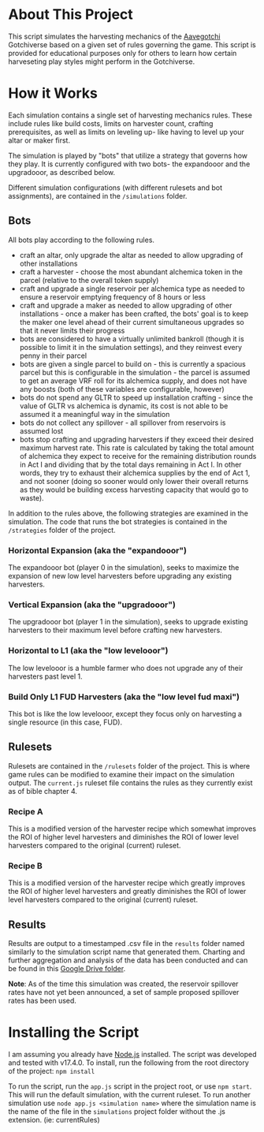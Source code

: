 # About This Project
This script simulates the harvesting mechanics of the [Aavegotchi](https://aavegotchi.com) Gotchiverse based on a given set of rules governing the game. This script is provided for educational purposes only for others to learn how certain harveseting play styles might perform in the Gotchiverse.

# How it Works

Each simulation contains a single set of harvesting mechanics rules. These include rules like build costs, limits on harvester count, crafting prerequisites, as well as limits on leveling up- like having to level up your altar or maker first.

The simulation is played by "bots" that utilize a strategy that governs how they play. It is currently configured with two bots- the expandooor and the upgradooor, as described below.

Different simulation configurations (with different rulesets and bot assignments), are contained in the `/simulations` folder.

## Bots

All bots play according to the following rules.
- craft an altar, only upgrade the altar as needed to allow upgrading of other installations
- craft a harvester - choose the most abundant alchemica token in the parcel (relative to the overall token supply)
- craft and upgrade a single reservoir per alchemica type as needed to ensure a reservoir emptying frequency of 8 hours or less
- craft and upgrade a maker as needed to allow upgrading of other installations - once a maker has been crafted, the bots' goal is to keep the maker one level ahead of their current simultaneous upgrades so that it never limits their progress
- bots are considered to have a virtually unlimited bankroll (though it is possible to limit it in the simulation settings), and they reinvest every penny in their parcel
- bots are given a single parcel to build on - this is currently a spacious parcel but this is configurable in the simulation - the parcel is assumed to get an average VRF roll for its alchemica supply, and does not have any boosts (both of these variables are configurable, however)
- bots do not spend any GLTR to speed up installation crafting - since the value of GLTR vs alchemica is dynamic, its cost is not able to be assumed it a meaningful way in the simulation
- bots do not collect any spillover - all spillover from reservoirs is assumed lost
- bots stop crafting and upgrading harvesters if they exceed their desired maximum harvest rate. This rate is calculated by taking the total amount of alchemica they expect to receive for the remaining distribution rounds in Act I and dividing that by the total days remaining in Act I. In other words, they try to exhaust their alchemica supplies by the end of Act 1, and not sooner (doing so sooner would only lower their overall returns as they would be building excess harvesting capacity that would go to waste).

In addition to the rules above, the following strategies are examined in the simulation. The code that runs the bot strategies is contained in the `/strategies` folder of the project.

### Horizontal Expansion (aka the "expandooor")
The expandooor bot (player 0 in the simulation), seeks to maximize the expansion of new low level harvesters before upgrading any existing harvesters.

### Vertical Expansion (aka the "upgradooor")
The upgradooor bot (player 1 in the simulation), seeks to upgrade existing harvesters to their maximum level before crafting new harvesters.

### Horizontal to L1 (aka the "low levelooor")
The low levelooor is a humble farmer who does not upgrade any of their harvesters past level 1.

### Build Only L1 FUD Harvesters (aka the "low level fud maxi")
This bot is like the low levelooor, except they focus only on harvesting a single resource (in this case, FUD).

## Rulesets
Rulesets are contained in the `/rulesets` folder of the project. This is where game rules can be modified to examine their impact on the simulation output. The `current.js` ruleset file contains the rules as they currently exist as of bible chapter 4.

### Recipe A
This is a modified version of the harvester recipe which somewhat improves the ROI of higher level harvesters and diminishes the ROI of lower level harvesters compared to the original (current) ruleset.

### Recipe B
This is a modified version of the harvester recipe which greatly improves the ROI of higher level harvesters and greatly diminishes the ROI of lower level harvesters compared to the original (current) ruleset.

## Results
Results are output to a timestamped .csv file in the `results` folder named similarly to the simulation script name that generated them. Charting and further aggregation and analysis of the data has been conducted and can be found in this [Google Drive folder](https://drive.google.com/drive/folders/1WB8L6aEPEdGnEgxcRUD3ysRwko2fjzMU).

**Note**: As of the time this simulation was created, the reservoir spillover rates have not yet been announced, a set of sample proposed spillover rates has been used.

# Installing the Script
I am assuming you already have [Node.js](https://nodejs.org/en/) installed. The script was developed and tested with v17.4.0. To install, run the following from the root directory of the project: `npm install`

To run the script, run the `app.js` script in the project root, or use `npm start`. This will run the default simulation, with the current ruleset. To run another simulation use `node app.js <simulation name>` where the simulation name is the name of the file in the `simulations` project folder without the .js extension. (ie: currentRules)